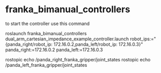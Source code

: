 # franka_bimanual_controllers
to start the controller use this command

roslaunch franka_bimanual_controllers dual_arm_cartesian_impedance_example_controller.launch robot_ips:="{panda_right/robot_ip: 172.16.0.2,panda_left/robot_ip: 172.16.0.3}" panda_right:=172.16.0.2 panda_left:=172.16.0.3

rostopic echo /panda_right_franka_gripper/joint_states
rostopic echo /panda_left_franka_gripper/joint_states
